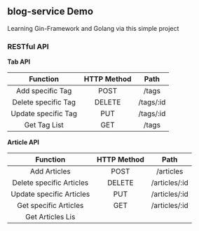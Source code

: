 ## blog-service Demo
Learning Gin-Framework and Golang via this simple project

### RESTful API
**Tab API**

|      Function       | HTTP Method |Path
|:-------------------:|:-----------:|:---:|
|  Add specific Tag   |    POST     |/tags
| Delete specific Tag |   DELETE    |/tags/:id
| Update specific Tag |     PUT     |/tags/:id
|    Get Tag List     |     GET     |/tags

**Article API**

|         Function         | HTTP Method |Path
|:------------------------:|:-----------:|:---:|
|       Add Articles       |    POST     |/articles
| Delete specific Articles |   DELETE    |/articles/:id
| Update specific Articles |     PUT     |/articles/:id
|  Get specific Articles   |     GET     |/articles/:id
|    Get Articles Lis
